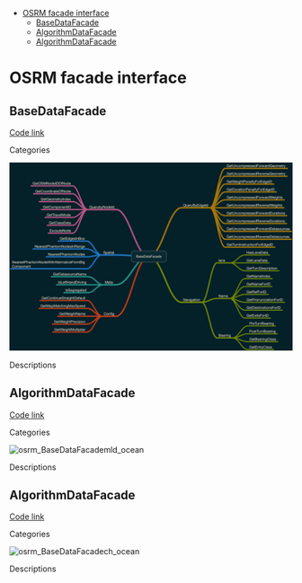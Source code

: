 
<!-- TOC -->
- [OSRM facade interface](#osrm-facade-interface)
  - [BaseDataFacade](#basedatafacade)
  - [AlgorithmDataFacade<MLD>](#algorithmdatafacademld)
  - [AlgorithmDataFacade<CH>](#algorithmdatafacadech)

# OSRM facade interface


## BaseDataFacade

[Code link](https://github.com/Telenav/osrm-backend/blob/7677b8513bf8cdbadb575c745acf4f9124887764/include/engine/datafacade/datafacade_base.hpp#L80)

Categories

<img src="../references/pictures/osrm_BaseDataFacade_ocean.png" alt="osrm_BaseDataFacade_ocean" width="800"/>

Descriptions


## AlgorithmDataFacade<MLD>

[Code link](https://github.com/Telenav/osrm-backend/blob/7677b8513bf8cdbadb575c745acf4f9124887764/include/engine/datafacade/algorithm_datafacade.hpp#L67)

Categories

<img src="../references/pictures/osrm_ContiguousInternalMemoryAlgorithmDataFacade<MLD>.png" alt="osrm_BaseDataFacademld_ocean" width="800"/>

Descriptions


## AlgorithmDataFacade<CH>

[Code link](https://github.com/Telenav/osrm-backend/blob/7677b8513bf8cdbadb575c745acf4f9124887764/include/engine/datafacade/algorithm_datafacade.hpp#L35)

Categories

<img src="../references/pictures/osrm_ContiguousInternalMemoryAlgorithmDataFacade<CH>.png" alt="osrm_BaseDataFacadech_ocean" width="800"/>

Descriptions


